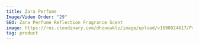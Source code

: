 ```yaml
---
title: Zara Perfume
Image/Video Order: "29"
SEO: Zara Perfume Reflection Fragrance Scent
image: https://res.cloudinary.com/dhzucwklz/image/upload/v1698924617/Products/_SBS7054_2_copy_2_fzjv4d.jpg
tag: product
---
```

